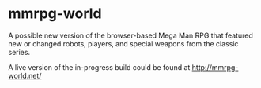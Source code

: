 # mmrpg-world
A possible new version of the browser-based Mega Man RPG that featured new or changed robots, players, and special weapons from the classic series.

A live version of the in-progress build could be found at http://mmrpg-world.net/
